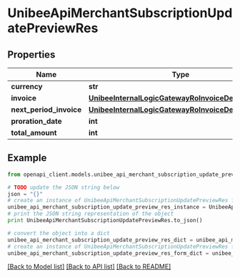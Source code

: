 # UnibeeApiMerchantSubscriptionUpdatePreviewRes


## Properties

Name | Type | Description | Notes
------------ | ------------- | ------------- | -------------
**currency** | **str** |  | [optional] 
**invoice** | [**UnibeeInternalLogicGatewayRoInvoiceDetailSimplify**](UnibeeInternalLogicGatewayRoInvoiceDetailSimplify.md) |  | [optional] 
**next_period_invoice** | [**UnibeeInternalLogicGatewayRoInvoiceDetailSimplify**](UnibeeInternalLogicGatewayRoInvoiceDetailSimplify.md) |  | [optional] 
**proration_date** | **int** |  | [optional] 
**total_amount** | **int** |  | [optional] 

## Example

```python
from openapi_client.models.unibee_api_merchant_subscription_update_preview_res import UnibeeApiMerchantSubscriptionUpdatePreviewRes

# TODO update the JSON string below
json = "{}"
# create an instance of UnibeeApiMerchantSubscriptionUpdatePreviewRes from a JSON string
unibee_api_merchant_subscription_update_preview_res_instance = UnibeeApiMerchantSubscriptionUpdatePreviewRes.from_json(json)
# print the JSON string representation of the object
print UnibeeApiMerchantSubscriptionUpdatePreviewRes.to_json()

# convert the object into a dict
unibee_api_merchant_subscription_update_preview_res_dict = unibee_api_merchant_subscription_update_preview_res_instance.to_dict()
# create an instance of UnibeeApiMerchantSubscriptionUpdatePreviewRes from a dict
unibee_api_merchant_subscription_update_preview_res_form_dict = unibee_api_merchant_subscription_update_preview_res.from_dict(unibee_api_merchant_subscription_update_preview_res_dict)
```
[[Back to Model list]](../README.md#documentation-for-models) [[Back to API list]](../README.md#documentation-for-api-endpoints) [[Back to README]](../README.md)


